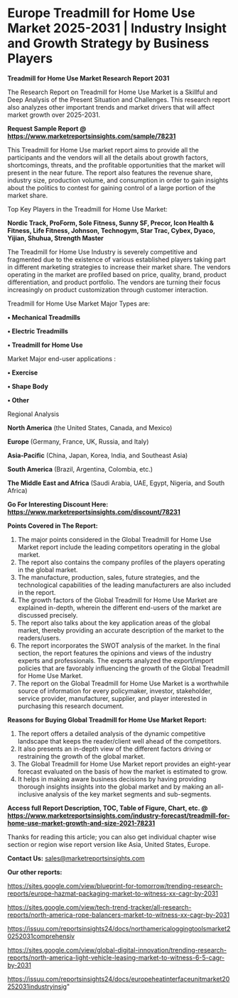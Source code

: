  # Europe Treadmill for Home Use Market 2025-2031 | Industry Insight and Growth Strategy by Business Players

<strong>Treadmill for Home Use Market Research Report 2031</strong>

The Research Report on Treadmill for Home Use Market is a Skillful and Deep Analysis of the Present Situation and Challenges. This research report also analyzes other important trends and market drivers that will affect market growth over 2025-2031.

<strong>Request Sample Report @ <a href=https://www.marketreportsinsights.com/sample/78231>https://www.marketreportsinsights.com/sample/78231</a></strong>

This Treadmill for Home Use market report aims to provide all the participants and the vendors will all the details about growth factors, shortcomings, threats, and the profitable opportunities that the market will present in the near future. The report also features the revenue share, industry size, production volume, and consumption in order to gain insights about the politics to contest for gaining control of a large portion of the market share.

Top Key Players in the Treadmill for Home Use Market:

<strong>Nordic Track, ProForm, Sole Fitness, Sunny SF, Precor, Icon Health & Fitness, Life Fitness, Johnson, Technogym, Star Trac, Cybex, Dyaco, Yijian, Shuhua, Strength Master</strong>

The Treadmill for Home Use Industry is severely competitive and fragmented due to the existence of various established players taking part in different marketing strategies to increase their market share. The vendors operating in the market are profiled based on price, quality, brand, product differentiation, and product portfolio. The vendors are turning their focus increasingly on product customization through customer interaction.

Treadmill for Home Use Market Major Types are:

<strong>• Mechanical Treadmills

• Electric Treadmills

• Treadmill for Home Use</strong>

Market Major end-user applications :

<strong>• Exercise

• Shape Body

• Other</strong>

Regional Analysis

</u><strong><b>North America</b></strong> (the United States, Canada, and Mexico)

<strong><b>Europe </b></strong>(Germany, France, UK, Russia, and Italy)

<strong><b>Asia-Pacific</b></strong> (China, Japan, Korea, India, and Southeast Asia)

<strong><b>South America</b></strong> (Brazil, Argentina, Colombia, etc.)

<strong><b>The Middle East and Africa</b></strong> (Saudi Arabia, UAE, Egypt, Nigeria, and South Africa)

<strong>Go For Interesting Discount Here: <a href=https://www.marketreportsinsights.com/discount/78231>https://www.marketreportsinsights.com/discount/78231</a></strong>

<strong>Points Covered in The Report:</strong>
<ol>
  <li>The major points considered in the Global Treadmill for Home Use Market report include the leading competitors operating in the global market.</li>
  <li>The report also contains the company profiles of the players operating in the global market.</li>
  <li>The manufacture, production, sales, future strategies, and the technological capabilities of the leading manufacturers are also included in the report.</li>
  <li>The growth factors of the Global Treadmill for Home Use Market are explained in-depth, wherein the different end-users of the market are discussed precisely.</li>
  <li>The report also talks about the key application areas of the global market, thereby providing an accurate description of the market to the readers/users.</li>
  <li>The report incorporates the SWOT analysis of the market. In the final section, the report features the opinions and views of the industry experts and professionals. The experts analyzed the export/import policies that are favorably influencing the growth of the Global Treadmill for Home Use Market.</li>
  <li>The report on the Global Treadmill for Home Use Market is a worthwhile source of information for every policymaker, investor, stakeholder, service provider, manufacturer, supplier, and player interested in purchasing this research document.</li>
</ol>
<strong>Reasons for Buying Global Treadmill for Home Use Market Report:</strong>

<ol>
  <li>The report offers a detailed analysis of the dynamic competitive landscape that keeps the reader/client well ahead of the competitors.</li>
  <li>It also presents an in-depth view of the different factors driving or restraining the growth of the global market.</li>
  <li>The Global Treadmill for Home Use Market report provides an eight-year forecast evaluated on the basis of how the market is estimated to grow.</li>
  <li>It helps in making aware business decisions by having providing thorough insights insights into the global market and by making an all-inclusive analysis of the key market segments and sub-segments.</li>
</ol>
<strong>Access full Report Description, TOC, Table of Figure, Chart, etc. @ <a href=https://www.marketreportsinsights.com/industry-forecast/treadmill-for-home-use-market-growth-and-size-2021-78231>https://www.marketreportsinsights.com/industry-forecast/treadmill-for-home-use-market-growth-and-size-2021-78231</a></strong>


Thanks for reading this article; you can also get individual chapter wise section or region wise report version like Asia, United States, Europe.

<strong>Contact Us:</strong>
sales@marketreportsinsights.com

<strong>Our other reports:</strong>

<a href=https://sites.google.com/view/blueprint-for-tomorrow/trending-research-reports/europe-hazmat-packaging-market-to-witness-xx-cagr-by-2031>https://sites.google.com/view/blueprint-for-tomorrow/trending-research-reports/europe-hazmat-packaging-market-to-witness-xx-cagr-by-2031</a>

<a href=https://sites.google.com/view/tech-trend-tracker/all-research-reports/north-america-rope-balancers-market-to-witness-xx-cagr-by-2031>https://sites.google.com/view/tech-trend-tracker/all-research-reports/north-america-rope-balancers-market-to-witness-xx-cagr-by-2031</a>

<a href=https://issuu.com/reportsinsights24/docs/northamericaloggingtoolsmarket20252031comprehensiv>https://issuu.com/reportsinsights24/docs/northamericaloggingtoolsmarket20252031comprehensiv</a>

<a href=https://sites.google.com/view/global-digital-innovation/trending-research-reports/north-america-light-vehicle-leasing-market-to-witness-6-5-cagr-by-2031>https://sites.google.com/view/global-digital-innovation/trending-research-reports/north-america-light-vehicle-leasing-market-to-witness-6-5-cagr-by-2031</a>

<a href=https://issuu.com/reportsinsights24/docs/europeheatinterfaceunitmarket20252031industryinsig>https://issuu.com/reportsinsights24/docs/europeheatinterfaceunitmarket20252031industryinsig</a>"
